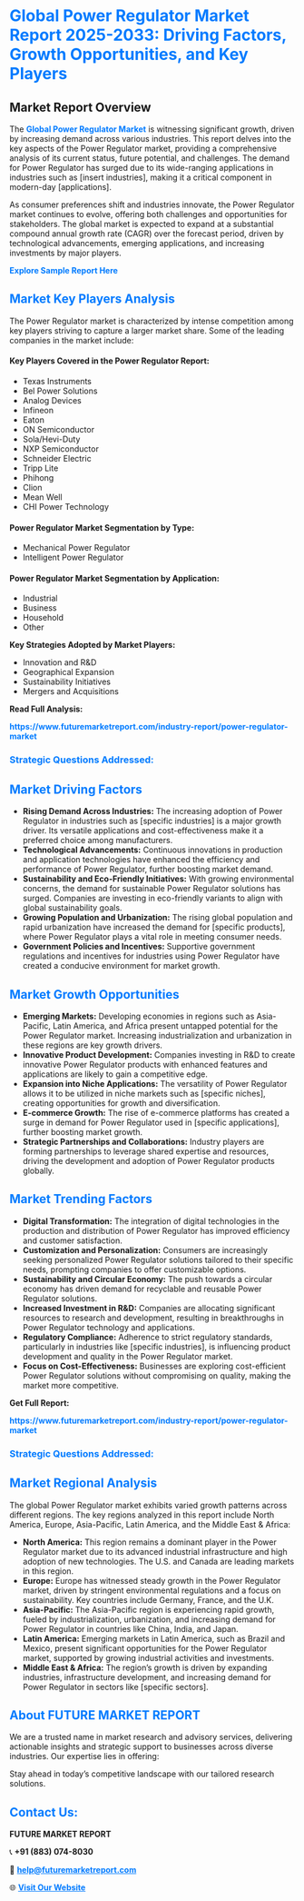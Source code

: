 <h1 style="color: #007BFF;">Global Power Regulator Market Report 2025-2033: Driving Factors, Growth Opportunities, and Key Players</h1>

<section id="overview">
<h2>Market Report Overview</h2>
<p>The <a href="https://www.futuremarketreport.com/industry-report/power-regulator-market" style="color: #007BFF; text-decoration: none;"><strong>Global Power Regulator Market</strong></a> is witnessing significant growth, driven by increasing demand across various industries. This report delves into the key aspects of the Power Regulator market, providing a comprehensive analysis of its current status, future potential, and challenges. The demand for Power Regulator has surged due to its wide-ranging applications in industries such as [insert industries], making it a critical component in modern-day [applications].</p>
<p>As consumer preferences shift and industries innovate, the Power Regulator market continues to evolve, offering both challenges and opportunities for stakeholders. The global market is expected to expand at a substantial compound annual growth rate (CAGR) over the forecast period, driven by technological advancements, emerging applications, and increasing investments by major players.</p>
</section>

<section id="overview">
<p><a href="https://www.futuremarketreport.com/request-sample/reportId=76839" style="color: #007BFF; text-decoration: none;"><strong>Explore Sample Report Here</strong></a></p>
</section>

<section id="key-players">
<h2 style="color: #007BFF;">Market Key Players Analysis</h2>
<p>The Power Regulator market is characterized by intense competition among key players striving to capture a larger market share. Some of the leading companies in the market include:</p>
<h4>Key Players Covered in the Power Regulator Report:</h4>
<ul><li>Texas Instruments</li><li>Bel Power Solutions</li><li>Analog Devices</li><li>Infineon</li><li>Eaton</li><li>ON Semiconductor</li><li>Sola/Hevi-Duty</li><li>NXP Semiconductor</li><li>Schneider Electric</li><li>Tripp Lite</li><li>Phihong</li><li>Clion</li><li>Mean Well</li><li>CHI Power Technology</li></ul>
<h4>Power Regulator Market Segmentation by Type:</h4>
<ul><li>Mechanical Power Regulator</li><li>Intelligent Power Regulator</li></ul>

<h4>Power Regulator Market Segmentation by Application:</h4>
<ul><li>Industrial</li><li>Business</li><li>Household</li><li>Other</li></ul>
<p><strong>Key Strategies Adopted by Market Players:</strong></p>
<ul>
<li>Innovation and R&D</li>
<li>Geographical Expansion</li>
<li>Sustainability Initiatives</li>
<li>Mergers and Acquisitions</li>
</ul>
</section>

<section>
<p><strong>Read Full Analysis: </strong></p><a href="https://www.futuremarketreport.com/industry-report/power-regulator-market" style="color: #007BFF; text-decoration: none;"><strong>https://www.futuremarketreport.com/industry-report/power-regulator-market</strong></a>
<h3 style="color: #007BFF;">Strategic Questions Addressed:</h3>
</section>

<section id="driving-factors">
<h2 style="color: #007BFF;">Market Driving Factors</h2>
<ul>
<li><strong>Rising Demand Across Industries:</strong> The increasing adoption of Power Regulator in industries such as [specific industries] is a major growth driver. Its versatile applications and cost-effectiveness make it a preferred choice among manufacturers.</li>
<li><strong>Technological Advancements:</strong> Continuous innovations in production and application technologies have enhanced the efficiency and performance of Power Regulator, further boosting market demand.</li>
<li><strong>Sustainability and Eco-Friendly Initiatives:</strong> With growing environmental concerns, the demand for sustainable Power Regulator solutions has surged. Companies are investing in eco-friendly variants to align with global sustainability goals.</li>
<li><strong>Growing Population and Urbanization:</strong> The rising global population and rapid urbanization have increased the demand for [specific products], where Power Regulator plays a vital role in meeting consumer needs.</li>
<li><strong>Government Policies and Incentives:</strong> Supportive government regulations and incentives for industries using Power Regulator have created a conducive environment for market growth.</li>
</ul>
</section>

<section id="growth-opportunities">
<h2 style="color: #007BFF;">Market Growth Opportunities</h2>
<ul>
<li><strong>Emerging Markets:</strong> Developing economies in regions such as Asia-Pacific, Latin America, and Africa present untapped potential for the Power Regulator market. Increasing industrialization and urbanization in these regions are key growth drivers.</li>
<li><strong>Innovative Product Development:</strong> Companies investing in R&D to create innovative Power Regulator products with enhanced features and applications are likely to gain a competitive edge.</li>
<li><strong>Expansion into Niche Applications:</strong> The versatility of Power Regulator allows it to be utilized in niche markets such as [specific niches], creating opportunities for growth and diversification.</li>
<li><strong>E-commerce Growth:</strong> The rise of e-commerce platforms has created a surge in demand for Power Regulator used in [specific applications], further boosting market growth.</li>
<li><strong>Strategic Partnerships and Collaborations:</strong> Industry players are forming partnerships to leverage shared expertise and resources, driving the development and adoption of Power Regulator products globally.</li>
</ul>
</section>

<section id="trending-factors">
<h2 style="color: #007BFF;">Market Trending Factors</h2>
<ul>
<li><strong>Digital Transformation:</strong> The integration of digital technologies in the production and distribution of Power Regulator has improved efficiency and customer satisfaction.</li>
<li><strong>Customization and Personalization:</strong> Consumers are increasingly seeking personalized Power Regulator solutions tailored to their specific needs, prompting companies to offer customizable options.</li>
<li><strong>Sustainability and Circular Economy:</strong> The push towards a circular economy has driven demand for recyclable and reusable Power Regulator solutions.</li>
<li><strong>Increased Investment in R&D:</strong> Companies are allocating significant resources to research and development, resulting in breakthroughs in Power Regulator technology and applications.</li>
<li><strong>Regulatory Compliance:</strong> Adherence to strict regulatory standards, particularly in industries like [specific industries], is influencing product development and quality in the Power Regulator market.</li>
<li><strong>Focus on Cost-Effectiveness:</strong> Businesses are exploring cost-efficient Power Regulator solutions without compromising on quality, making the market more competitive.</li>
</ul>
</section>

<section>
<p><strong>Get Full Report: </strong></p><a href="https://www.futuremarketreport.com/industry-report/power-regulator-market" style="color: #007BFF; text-decoration: none;"><strong>https://www.futuremarketreport.com/industry-report/power-regulator-market</strong></a>
<h3 style="color: #007BFF;">Strategic Questions Addressed:</h3>
</section>


<section id="regional-analysis">
<h2 style="color: #007BFF;">Market Regional Analysis</h2>
<p>The global Power Regulator market exhibits varied growth patterns across different regions. The key regions analyzed in this report include North America, Europe, Asia-Pacific, Latin America, and the Middle East & Africa:</p>
<ul>
<li><strong>North America:</strong> This region remains a dominant player in the Power Regulator market due to its advanced industrial infrastructure and high adoption of new technologies. The U.S. and Canada are leading markets in this region.</li>
<li><strong>Europe:</strong> Europe has witnessed steady growth in the Power Regulator market, driven by stringent environmental regulations and a focus on sustainability. Key countries include Germany, France, and the U.K.</li>
<li><strong>Asia-Pacific:</strong> The Asia-Pacific region is experiencing rapid growth, fueled by industrialization, urbanization, and increasing demand for Power Regulator in countries like China, India, and Japan.</li>
<li><strong>Latin America:</strong> Emerging markets in Latin America, such as Brazil and Mexico, present significant opportunities for the Power Regulator market, supported by growing industrial activities and investments.</li>
<li><strong>Middle East & Africa:</strong> The region’s growth is driven by expanding industries, infrastructure development, and increasing demand for Power Regulator in sectors like [specific sectors].</li>
</ul>
</section>

<footer>
<h2 style="color: #007BFF;">About FUTURE MARKET REPORT</h2>
<p>We are a trusted name in market research and advisory services, delivering actionable insights and strategic support to businesses across diverse industries. Our expertise lies in offering:</p>

<p>Stay ahead in today’s competitive landscape with our tailored research solutions.</p>

<h2 style="color: #007BFF;">Contact Us:</h2>
<p><strong>FUTURE MARKET REPORT</strong></p>
<p>📞 <strong>+91 (883) 074-8030</strong></p>
<p>📧 <strong><a href="mailto:help@futuremarketreport.com" style="color: #007BFF;">help@futuremarketreport.com</a></strong></p>
<p>🌐 <strong><a href="https://www.futuremarketreport.com/" style="color: #007BFF;">Visit Our Website</a></strong></p>
</footer>